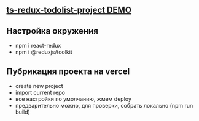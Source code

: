## [ts-redux-todolist-project DEMO](https://ts-course-redux.vercel.app/)

## Настройка окружения
- npm i react-redux 
- npm i @reduxjs/toolkit

## Пубрикация проекта на vercel
- create new project
- import current repo
- все настройки по умолчанию, жмем deploy
- предварительно можно, для проверки, собрать локально (npm run build)
